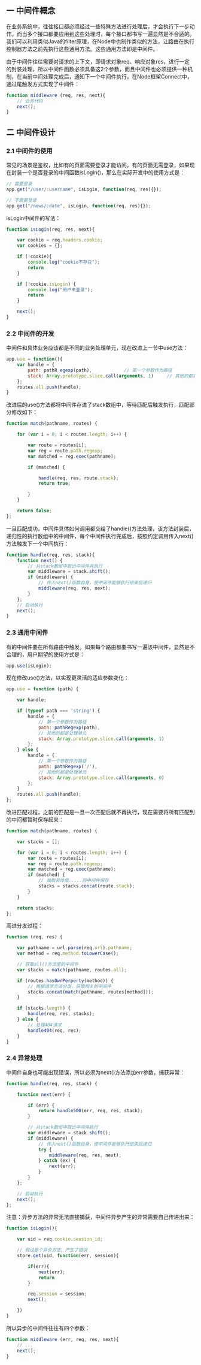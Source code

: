 ## 一 中间件概念

在业务系统中，往往接口都必须经过一些特殊方法进行处理后，才会执行下一步动作。而当多个接口都要应用到这些处理时，每个接口都书写一遍显然是不合适的。我们可以利用类似Java的filter原理，在Node中也制作类似的方法，让路由在执行控制器方法之前先执行这些通用方法。这些通用方法即是中间件。  

由于中间件往往需要对请求的上下文，即请求对象req、响应对象res，进行一定的封装处理，所以中间件函数必须具备这2个参数，而且中间件也必须提供一种机制，在当前中间处理完成后，通知下一个中间件执行，在Node框架Connect中，通过尾触发方式实现了中间件：
```js
function middleware (req, res, next){
    // 业务代码
    next();
}
```

## 二 中间件设计

### 2.1 中间件的使用

常见的场景是鉴权，比如有的页面需要登录才能访问，有的页面无需登录，如果现在封装一个是否登录的中间函数isLogin()，那么在实际开发中的使用方式是：
```js
// 需要登录
app.get("/user/:username", isLogin, function(req, res){});

// 不需要登录
app.get("/news/:date", isLogin, function(req, res){});
```

isLogin中间件的写法：
```js
function isLogin(req, res, next){

    var cookie = req.headers.cookie;
    var cookies = {};

    if (!cookie){
        console.log("cookie不存在");
        return
    }

    if (!cookie.isLogin) {
        console.log("用户未登录");
        return
    }

    next();
}
```

### 2.2 中间件的开发

中间件和具体业务应该都是不同的业务处理单元，现在改进上一节中use方法：
```js
app.use = function(){
    var handle = {
        path: pathR egexp(path),            // 第一个参数作为路径
        stack: Array.prototype.slice.call(arguments, 1)     // 其他的都是处理单元
    };
    routes.all.push(handle);
}
```

改进后的use()方法都将中间件存进了stack数组中，等待匹配后触发执行，匹配部分修改如下：
```js
function match(pathname, routes) {

    for (var i = 0; i < routes.length; i++) {

        var route = routes[i];
        var reg = route.path.regexp;
        var matched = reg.exec(pathname);

        if (matched) {

            handle(req, res, route.stack);
            return true;

        }
    }

    return false;
};
```

一旦匹配成功，中间件具体如何调用都交给了handle()方法处理，该方法封装后，递归性的执行数组中的中间件，每个中间件执行完成后，按照约定调用传入next()方法触发下一个中间执行：
```js
function handle(req, res, stack){
    function next() {
        // 从stack数组中取出中间件并执行
        var middleware = stack.shift();
        if (middleware) {
            // 传入next()函数自身，使中间件能够执行结束后递归
            middleware(req, res, next);
        }
    };
    // 启动执行
    next();
}
```

### 2.3 通用中间件

有的中间件要在所有路由中触发，如果每个路由都要书写一遍该中间件，显然是不合理的，用户期望的使用方式是：
```js
app.use(isLogin);
```

现在修改use()方法，以实现更灵活的适应参数变化：
```js
app.use = function (path) {

    var handle;

    if (typeof path === 'string') {
        handle = {
            // 第一个参数作为路径
            path: pathRegexp(path),
            // 其他的都是处理单元
            stack: Array.prototype.slice.call(arguments, 1)
        };
    } else {
        handle = {
            // 第一个参数作为路径
            path: pathRegexp('/'),
            // 其他的都是处理单元
            stack: Array.prototype.slice.call(arguments, 0)
        };
    }
    routes.all.push(handle);
};
```

改进匹配过程，之前的匹配是一旦一次匹配后就不再执行，现在需要将所有匹配到的中间都暂时保存起来：
```js
function match(pathname, routes) {

    var stacks = [];

    for (var i = 0; i < routes.length; i++) {
        var route = routes[i];
        var reg = route.path.regexp;
        var matched = reg.exec(pathname);
        if (matched) {
            // 抽取具体值.....将中间件保存
            stacks = stacks.concat(route.stack);
        }
    }

    return stacks;
};
```

高进分发过程：
```js
function (req, res) {

    var pathname = url.parse(req.url).pathname;
    var method = req.method.toLowerCase();

    // 获取all()方法里的中间件
    var stacks = match(pathname, routes.all);

    if (routes.hasOwnPerperty(method)) {
        // 根据请求方法分发，获取相关的中间件
        stacks.concat(match(pathname, routes[method]));
    }

    if (stacks.length) {
        handle(req, res, stacks);
    } else {
        // 处理404请求
        handle404(req, res);
    }
}
```

### 2.4 异常处理

中间件自身也可能出现错误，所以必须为next()方法添加err参数，捕获异常：
```js
function handle(req, res, stack) {

    function next(err) {

        if (err) {
            return handle500(err, req, res, stack);
        }

        // 从stack数组中取出中间件执行
        var middleware = stack.shift();
        if (middleware) {
            // 传入next()函数自身，使中间件能够执行结束后递归
            try {
                middleware(req, res, next);
            } catch (ex) {
                next(err);
            }
        }
    };

    // 启动执行
    next();
};
```

注意：异步方法的异常无法直接捕获，中间件异步产生的异常需要自己传递出来：
```js
function isLogin(){

    var uid = req.cookie.session_id;

    // 假设是个异步方法，产生了错误
    store.get(uid, function(err, session){

        if(err){
            next(err);
            return
        }

        req.session = session;
        next();

    })
}
```

所以异步的中间件往往有四个参数：
```js
function middleware (err, req, res, next){
    // ...
    next();
}
```